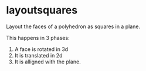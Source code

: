 # layoutsquares
Layout the faces of a polyhedron as squares in a plane.

This happens in 3 phases:
1. A face is rotated in 3d
2. It is translated in 2d
3. It is alligned with the plane.
